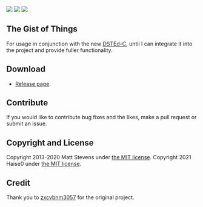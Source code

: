 [![](https://img.shields.io/github/stars/handsomematt/dont-starve-tools.svg?style=social&label=Star)]()
[![](https://img.shields.io/github/release/handsomematt/dont-starve-tools.svg)]()
[![](https://img.shields.io/github/license/handsomematt/dont-starve-tools.svg)]()

## The Gist of Things

For usage in conjunction with the new [DSTEd-C](https://github.com/haise0/Klein-DST/), until I can integrate it into the project and provide fuller functionality.

## Download

* [Release page](https://github.com/haise0/dst-tex-tools/).

## Contribute

If you would like to contribute bug fixes and the likes, make a pull request or submit an issue.

## Copyright and License

Copyright 2013-2020 Matt Stevens under [the MIT license](LICENSE).
Copyright 2021 Haise0 under [the MIT license](LICENSE). 

## Credit

Thank you to [zxcvbnm3057](https://github.com/zxcvbnm3057) for the original project.
